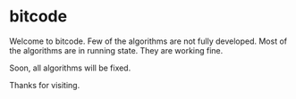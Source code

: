 # bitcode

<!-- <a href="#toc">Table of Contents</a> -->
Welcome to bitcode. Few of the algorithms are not fully developed. Most of the algorithms are in running state. They are working fine. 

Soon, all algorithms will be fixed. 

Thanks for visiting.
<!-- <a id="user-content--general-questions" class="anchor" href="#-toc" aria-hidden="true">
  Table Of Contents
</a> -->

